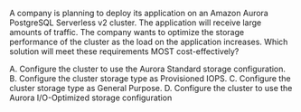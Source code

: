 A company is planning to deploy its application on an Amazon Aurora PostgreSQL Serverless v2 cluster. The application will receive large amounts of traffic. The company wants to optimize the storage performance of the cluster as the load on the application increases. Which solution will meet these requirements MOST cost-effectively? 

A. Configure the cluster to use the Aurora Standard storage configuration. 
B. Configure the cluster storage type as Provisioned IOPS. 
C. Configure the cluster storage type as General Purpose. 
D. Configure the cluster to use the Aurora I/O-Optimized storage configuration